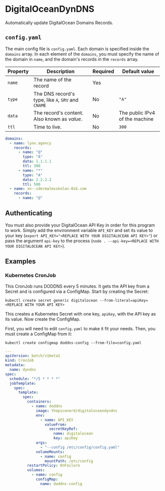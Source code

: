 # DigitalOceanDynDNS

Automatically update DigitalOcean Domains Records.

## `config.yaml`

The main config file is `config.yaml`. Each domain is specified inside the `domains` array. In each element of the `domains`, you must specify the name of the domain in `name`, and the domain's records in the `records` array.

| Property | Description                                        | Required | Default value                  |
| -------- | -------------------------------------------------- | -------- | ------------------------------ |
| `name`   | The name of the record                             | Yes      |                                |
| `type`   | The DNS record's type, like `A`, `SRV` and `CNAME` | No       | `"A"`                          |
| `data`   | The record's content. Also known as _value_.       | No       | The public IPv4 of the machine |
| `ttl`    | Time to live.                                      | No       | `300`                          |

```yaml
domains:
  - name: lynx.agency
    records:
      - name: "@"
        type: "A"
        data: 1.1.1.1
        ttl: 300
      - name: "*"
        type: "A"
        data: 2.2.2.2
        ttl: 500
  - name: xn--sdermalmsskolan-8sb.com
    records:
      - name: "@"
```

## Authenticating

You must also provide your DigitalOcean API Key in order for this program to work. Simply add the environment variable `API_KEY` and set its value to your key (`export API_KEY="<REPLACE WITH YOUR DIGITALOCEAN API KEY>"`) or pass the argument `api-key` to the process (`node . --api-key=<REPLACE WITH YOUR DIGITALOCEAN API KEY>`).

## Examples

### Kubernetes CronJob

This CronJob runs DODDNS every 5 minutes. It gets the API key from a Secret and is configured via a ConfigMap. Start by creating the Secret:

`kubectl create secret generic digitalocean --from-literal=apiKey=<REPLACE WITH YOUR API KEY>`

This creates a Kubernetes Secret with one key, `apiKey`, with the API key as its value. Now create the ConfigMap.

First, you will need to edit `config.yaml` to make it fit your needs. Then, you must create a ConfigMap from it:

`kubectl create configmap doddns-config --from-file=config.yaml
`

```yaml
---
apiVersion: batch/v1beta1
kind: CronJob
metadata:
  name: dyndns
spec:
  schedule: "*/5 * * * *"
  jobTemplate:
    spec:
      template:
        spec:
          containers:
            - name: doddns
              image: thepiconerd/digitaloceandyndns
              env:
                - name: API_KEY
                  valueFrom:
                    secretKeyRef:
                      name: digitalocean
                      key: apiKey
              args:
                - "--config /etc/config/config.yaml"
              volumeMounts:
                - name: config
                  mountPath: /etc/config
          restartPolicy: OnFailure
          volumes:
            - name: config
              configMap:
                name: doddns-config
```